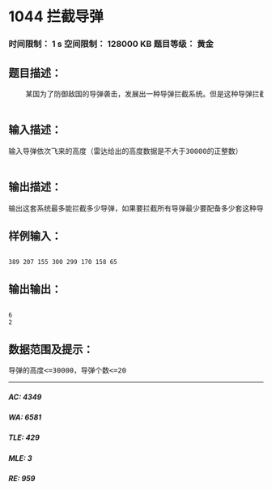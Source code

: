 # 1044 拦截导弹   
### 时间限制： 1 s     空间限制： 128000 KB     题目等级： 黄金  
## 题目描述：  

<pre>
    某国为了防御敌国的导弹袭击，发展出一种导弹拦截系统。但是这种导弹拦截系统有一个缺陷：虽然它的第一发炮弹能够到达任意的高度，但是以后每一发炮弹都不能高于前一发的高度。某天，雷达捕捉到敌国的导弹来袭。由于该系统还在试用阶段，所以只有一套系统，因此有可能不能拦截所有的导弹。
  
</pre>
  
  
## 输入描述：  

<pre>
输入导弹依次飞来的高度（雷达给出的高度数据是不大于30000的正整数）
  
</pre>
  
  
## 输出描述：  

<pre>
输出这套系统最多能拦截多少导弹，如果要拦截所有导弹最少要配备多少套这种导弹拦截系统。
</pre>
  
  
## 样例输入：  

<pre><code>
389 207 155 300 299 170 158 65 
</code></pre>
  
  
## 输出输出：  

<pre><code>
6
2
</code></pre>
  
  
## 数据范围及提示：  

<pre>
导弹的高度<=30000，导弹个数<=20
</pre>
  
  
***  

##### AC: 4349  
##### WA: 6581  
##### TLE: 429  
##### MLE: 3  
##### RE: 959  
